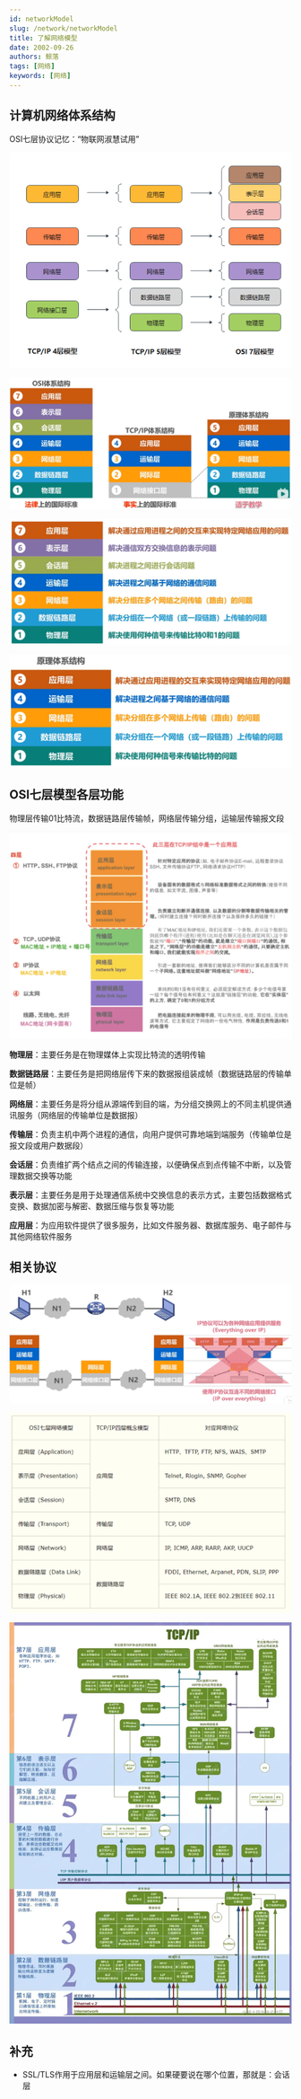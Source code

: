 ```yaml
---
id: networkModel
slug: /network/networkModel
title: 了解网络模型
date: 2002-09-26
authors: 鲸落
tags: [网络]
keywords: [网络]
---
```


## 计算机网络体系结构

OSI七层协议记忆：“物联网淑慧试用”

![image-20230811164918551](了解网络模型.assets/image-20230811164918551.png)

![image-20230811150227253](了解网络模型.assets/image-20230811150227253.png)

![image-20230811150238089](了解网络模型.assets/image-20230811150238089.png)

![image-20230811150306418](了解网络模型.assets/image-20230811150306418.png)



## OSI七层模型各层功能

物理层传输01比特流，数据链路层传输帧，网络层传输分组，运输层传输报文段

![image-20230811163716304](了解网络模型.assets/image-20230811163716304.png)



**物理层**：主要任务是在物理媒体上实现比特流的透明传输

**数据链路层**：主要任务是把网络层传下来的数据报组装成帧（数据链路层的传输单位是帧）

**网络层**：主要任务是将分组从源端传到目的端，为分组交换网上的不同主机提供通讯服务（网络层的传输单位是数据报）

**传输层**：负责主机中两个进程的通信，向用户提供可靠地端到端服务（传输单位是报文段或用户数据段）

**会话层**：负责维扩两个结点之间的传输连接，以便确保点到点传输不中断，以及管理数据交换等功能

**表示层**：主要任务是用于处理通信系统中交换信息的表示方式，主要包括数据格式变换、数据加密与解密、数据压缩与恢复等功能

**应用层**：为应用软件提供了很多服务，比如文件服务器、数据库服务、电子邮件与其他网络软件服务





## 相关协议

![image-20230811150256201](了解网络模型.assets/image-20230811150256201.png)

![image-20230811165208635](了解网络模型.assets/image-20230811165208635.png)

![image-20230811165208635](了解网络模型.assets/image-20230811165208638.png)



## 补充

- SSL/TLS作用于应用层和运输层之间。如果硬要说在哪个位置，那就是：会话层



